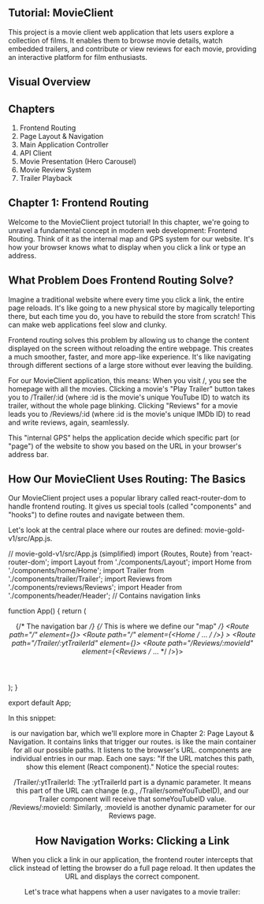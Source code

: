 ## Tutorial: MovieClient
This project is a movie client web application that lets users explore a collection of films. It enables them to browse movie details, watch embedded trailers, and contribute or view reviews for each movie, providing an interactive platform for film enthusiasts.

## Visual Overview

## Chapters
1. Frontend Routing
2. Page Layout & Navigation
3. Main Application Controller
4. API Client
5. Movie Presentation (Hero Carousel)
6. Movie Review System
7. Trailer Playback

## Chapter 1: Frontend Routing
Welcome to the MovieClient project tutorial! In this chapter, we're going to unravel a fundamental concept in modern web development: Frontend Routing. Think of it as the internal map and GPS system for our website. It's how your browser knows what to display when you click a link or type an address.

## What Problem Does Frontend Routing Solve?
Imagine a traditional website where every time you click a link, the entire page reloads. It's like going to a new physical store by magically teleporting there, but each time you do, you have to rebuild the store from scratch! This can make web applications feel slow and clunky.

Frontend routing solves this problem by allowing us to change the content displayed on the screen without reloading the entire webpage. This creates a much smoother, faster, and more app-like experience. It's like navigating through different sections of a large store without ever leaving the building.

For our MovieClient application, this means:
  When you visit /, you see the homepage with all the movies.
  Clicking a movie's "Play Trailer" button takes you to /Trailer/:id (where :id is the movie's unique YouTube ID) to watch its trailer, without the whole page blinking.
  Clicking "Reviews" for a movie leads you to /Reviews/:id (where :id is the movie's unique IMDb ID) to read and write reviews, again, seamlessly.
  
This "internal GPS" helps the application decide which specific part (or "page") of the website to show you based on the URL in your browser's address bar.

## How Our MovieClient Uses Routing: The Basics
Our MovieClient project uses a popular library called react-router-dom to handle frontend routing. It gives us special tools (called "components" and "hooks") to define routes and navigate between them.

Let's look at the central place where our routes are defined: movie-gold-v1/src/App.js.

// movie-gold-v1/src/App.js (simplified)
import {Routes, Route} from 'react-router-dom';
import Layout from './components/Layout';
import Home from './components/home/Home';
import Trailer from './components/trailer/Trailer';
import Reviews from './components/reviews/Reviews';
import Header from './components/header/Header'; // Contains navigation links

function App() {
  return (
    <div className="App">
      <Header/> {/* The navigation bar */}
      <Routes> {/* This is where we define our "map" */}
          <Route path="/" element={<Layout/>}>
            <Route path="/" element={<Home /* ... */ />} ></Route>
            <Route path="/Trailer/:ytTrailerId" element={<Trailer/>}></Route>
            <Route path="/Reviews/:movieId" element={<Reviews /* ... */ />}></Route>
          </Route>
      </Routes>
    </div>
  );
}

export default App;

In this snippet:

<Header/> is our navigation bar, which we'll explore more in Chapter 2: Page Layout & Navigation. It contains links that trigger our routes.
<Routes> is like the main container for all our possible paths. It listens to the browser's URL.
<Route> components are individual entries in our map. Each one says: "If the URL matches this path, show this element (React component)."
Notice the special routes:

/Trailer/:ytTrailerId: The :ytTrailerId part is a dynamic parameter. It means this part of the URL can change (e.g., /Trailer/someYouTubeID), and our Trailer component will receive that someYouTubeID value.
/Reviews/:movieId: Similarly, :movieId is another dynamic parameter for our Reviews page.

## How Navigation Works: Clicking a Link
When you click a link in our application, the frontend router intercepts that click instead of letting the browser do a full page reload. It then updates the URL and displays the correct component.

Let's trace what happens when a user navigates to a movie trailer:



